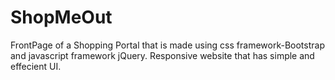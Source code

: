 # ShopMeOut
FrontPage of a Shopping Portal that is made using css framework-Bootstrap and javascript framework jQuery. Responsive website that has simple and effecient UI.


